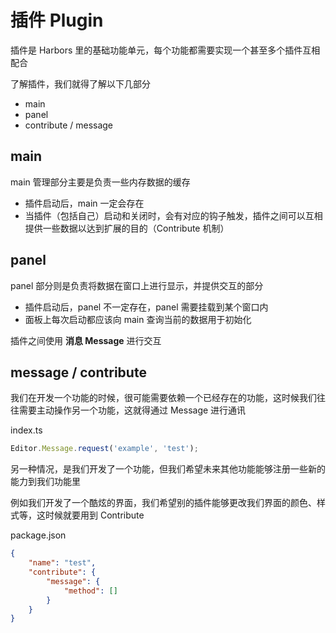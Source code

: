 # 插件 Plugin

插件是 Harbors 里的基础功能单元，每个功能都需要实现一个甚至多个插件互相配合

了解插件，我们就得了解以下几部分

- main
- panel
- contribute / message

## main

main 管理部分主要是负责一些内存数据的缓存

- 插件启动后，main 一定会存在
- 当插件（包括自己）启动和关闭时，会有对应的钩子触发，插件之间可以互相提供一些数据以达到扩展的目的（Contribute 机制）

## panel

panel 部分则是负责将数据在窗口上进行显示，并提供交互的部分

- 插件启动后，panel 不一定存在，panel 需要挂载到某个窗口内
- 面板上每次启动都应该向 main 查询当前的数据用于初始化

插件之间使用 **消息 Message** 进行交互

## message / contribute 

我们在开发一个功能的时候，很可能需要依赖一个已经存在的功能，这时候我们往往需要主动操作另一个功能，这就得通过 Message 进行通讯

index.ts
```typescript
Editor.Message.request('example', 'test');
```

另一种情况，是我们开发了一个功能，但我们希望未来其他功能能够注册一些新的能力到我们功能里

例如我们开发了一个酷炫的界面，我们希望别的插件能够更改我们界面的颜色、样式等，这时候就要用到 Contribute

package.json
```json
{
    "name": "test",
    "contribute": {
        "message": {
            "method": []
        }
    }
}
```